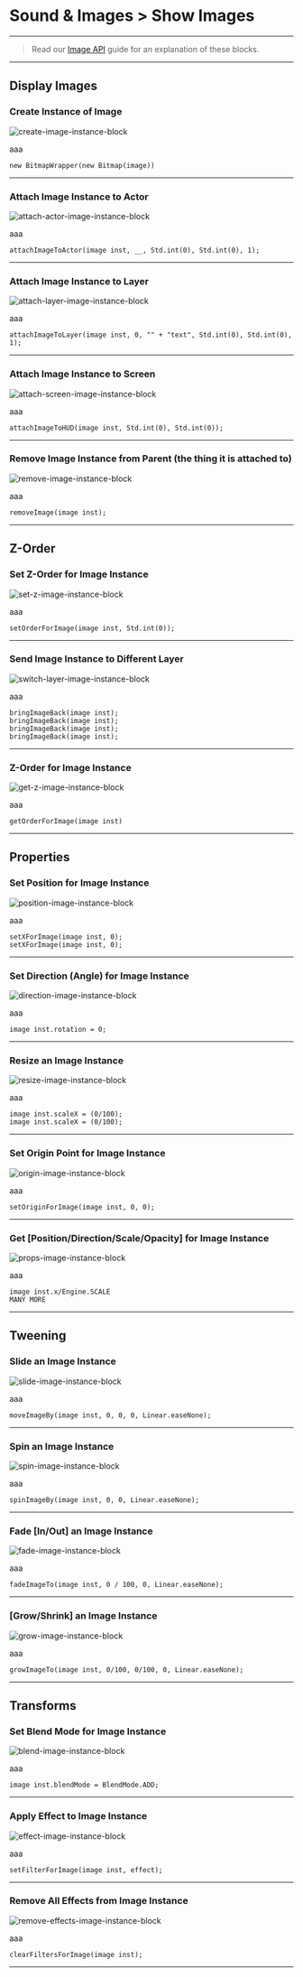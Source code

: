 # Sound & Images > Show Images

***

> Read our [Image API](http://www.stencyl.com/help/view/image-api) guide for an explanation of these blocks.

***

## Display Images

### Create Instance of Image

![create-image-instance-block](http://static.stencyl.com/pedia2/block-images/6%20-%20Sound%20%20Images/3%20-%20Show%20Images/image-inst-create.png)

aaa

```
new BitmapWrapper(new Bitmap(image))
```

***

### Attach Image Instance to Actor

![attach-actor-image-instance-block](http://static.stencyl.com/pedia2/block-images/6%20-%20Sound%20%20Images/3%20-%20Show%20Images/image-inst-create.png)

aaa

```
attachImageToActor(image inst, __, Std.int(0), Std.int(0), 1);
```

***

### Attach Image Instance to Layer

![attach-layer-image-instance-block](http://static.stencyl.com/pedia2/block-images/6%20-%20Sound%20%20Images/3%20-%20Show%20Images/image-inst-create.png)

aaa

```
attachImageToLayer(image inst, 0, "" + "text", Std.int(0), Std.int(0), 1);
```

***

### Attach Image Instance to Screen

![attach-screen-image-instance-block](http://static.stencyl.com/pedia2/block-images/6%20-%20Sound%20%20Images/3%20-%20Show%20Images/image-inst-create.png)

aaa

```
attachImageToHUD(image inst, Std.int(0), Std.int(0));
```

***

### Remove Image Instance from Parent (the thing it is attached to)

![remove-image-instance-block](http://static.stencyl.com/pedia2/block-images/6%20-%20Sound%20%20Images/3%20-%20Show%20Images/image-inst-create.png)

aaa

```
removeImage(image inst);
```

***

## Z-Order

### Set Z-Order for Image Instance

![set-z-image-instance-block](http://static.stencyl.com/pedia2/block-images/6%20-%20Sound%20%20Images/3%20-%20Show%20Images/image-inst-create.png)

aaa

```
setOrderForImage(image inst, Std.int(0));
```

***

### Send Image Instance to Different Layer

![switch-layer-image-instance-block](http://static.stencyl.com/pedia2/block-images/6%20-%20Sound%20%20Images/3%20-%20Show%20Images/image-inst-create.png)

aaa

```
bringImageBack(image inst);
bringImageBack(image inst);
bringImageBack(image inst);
bringImageBack(image inst);
```

***

### Z-Order for Image Instance

![get-z-image-instance-block](http://static.stencyl.com/pedia2/block-images/6%20-%20Sound%20%20Images/3%20-%20Show%20Images/image-inst-create.png)

aaa

```
getOrderForImage(image inst)
```

***

## Properties

### Set Position for Image Instance

![position-image-instance-block](http://static.stencyl.com/pedia2/block-images/6%20-%20Sound%20%20Images/3%20-%20Show%20Images/image-inst-create.png)

aaa

```
setXForImage(image inst, 0);
setXForImage(image inst, 0);
```

***

### Set Direction (Angle) for Image Instance

![direction-image-instance-block](http://static.stencyl.com/pedia2/block-images/6%20-%20Sound%20%20Images/3%20-%20Show%20Images/image-inst-create.png)

aaa

```
image inst.rotation = 0;
```

***

### Resize an Image Instance

![resize-image-instance-block](http://static.stencyl.com/pedia2/block-images/6%20-%20Sound%20%20Images/3%20-%20Show%20Images/image-inst-create.png)

aaa

```
image inst.scaleX = (0/100);
image inst.scaleX = (0/100);
```

***

### Set Origin Point for Image Instance

![origin-image-instance-block](http://static.stencyl.com/pedia2/block-images/6%20-%20Sound%20%20Images/3%20-%20Show%20Images/image-inst-create.png)

aaa

```
setOriginForImage(image inst, 0, 0);
```

***

### Get [Position/Direction/Scale/Opacity] for Image Instance

![props-image-instance-block](http://static.stencyl.com/pedia2/block-images/6%20-%20Sound%20%20Images/3%20-%20Show%20Images/image-inst-create.png)

aaa

```
image inst.x/Engine.SCALE
MANY MORE
```

***

## Tweening

### Slide an Image Instance

![slide-image-instance-block](http://static.stencyl.com/pedia2/block-images/6%20-%20Sound%20%20Images/3%20-%20Show%20Images/image-inst-create.png)

aaa

```
moveImageBy(image inst, 0, 0, 0, Linear.easeNone);
```

***

### Spin an Image Instance

![spin-image-instance-block](http://static.stencyl.com/pedia2/block-images/6%20-%20Sound%20%20Images/3%20-%20Show%20Images/image-inst-create.png)

aaa

```
spinImageBy(image inst, 0, 0, Linear.easeNone);
```

***

### Fade [In/Out] an Image Instance

![fade-image-instance-block](http://static.stencyl.com/pedia2/block-images/6%20-%20Sound%20%20Images/3%20-%20Show%20Images/image-inst-create.png)

aaa

```
fadeImageTo(image inst, 0 / 100, 0, Linear.easeNone);
```

***

### [Grow/Shrink] an Image Instance

![grow-image-instance-block](http://static.stencyl.com/pedia2/block-images/6%20-%20Sound%20%20Images/3%20-%20Show%20Images/image-inst-create.png)

aaa

```
growImageTo(image inst, 0/100, 0/100, 0, Linear.easeNone);
```

***

## Transforms

### Set Blend Mode for Image Instance

![blend-image-instance-block](http://static.stencyl.com/pedia2/block-images/6%20-%20Sound%20%20Images/3%20-%20Show%20Images/image-inst-create.png)

aaa

```
image inst.blendMode = BlendMode.ADD;
```

***

### Apply Effect to Image Instance

![effect-image-instance-block](http://static.stencyl.com/pedia2/block-images/6%20-%20Sound%20%20Images/3%20-%20Show%20Images/image-inst-create.png)

aaa

```
setFilterForImage(image inst, effect);
```

***

### Remove All Effects from Image Instance

![remove-effects-image-instance-block](http://static.stencyl.com/pedia2/block-images/6%20-%20Sound%20%20Images/3%20-%20Show%20Images/image-inst-create.png)

aaa

```
clearFiltersForImage(image inst);
```

***
